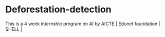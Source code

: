 # Deforestation-detection
This is a 4 week internship program on AI by AICTE | Edunet foundation | SHELL |
